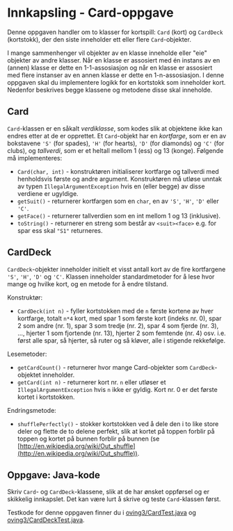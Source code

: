 # Innkapsling - Card-oppgave

Denne oppgaven handler om to klasser for kortspill: `Card` (kort) og `CardDeck` (kortstokk), der den siste inneholder ett eller flere `Card`-objekter.

I mange sammenhenger vil objekter av en klasse inneholde eller "eie" objekter av andre klasser. Når en klasse er assosiert med én instans av en (annen) klasse er dette en 1-1-assosiasjon og når en klasse er assosiert med flere instanser av en annen klasse er dette en 1-n-assosiasjon. I denne oppgaven skal du implementere logikk for en kortstokk som inneholder kort. Nedenfor beskrives begge klassene og metodene disse skal inneholde.

## Card

`Card`-klassen er en såkalt _verdiklasse_, som kodes slik at objektene ikke kan endres etter at de er opprettet. Et `Card`-objekt har en _kortfarge_, som er en av bokstavene `'S'` (for spades), `'H'` (for hearts), `'D'` (for diamonds) og `'C'` (for clubs), og _tallverdi_, som er et heltall mellom 1 (ess) og 13 (konge). Følgende må implementeres:

- `Card(char, int)` - konstruktøren initialiserer kortfarge og tallverdi med henholdsvis første og andre argument. Konstruktøren må utløse unntak av typen `IllegalArgumentException` hvis en (eller begge) av disse verdiene er ugyldige.
- `getSuit()` - returnerer kortfargen som en `char`, en av `'S'`, `'H'`, `'D'` eller `'C'`.
- `getFace()` - returnerer tallverdien som en int mellom 1 og 13 (inklusive).
- `toString()` - returnerer en streng som består av `<suit><face>` e.g. for spar ess skal `"S1"` returneres.

## CardDeck

`CardDeck`-objekter inneholder initielt et visst antall kort av de fire kortfargene `'S'`, `'H'`, `'D'` og `'C'`. Klassen inneholder standardmetoder for å lese hvor mange og hvilke kort, og en metode for å endre tilstand.

Konstruktør:

- `CardDeck(int n)` - fyller kortstokken med de `n` første kortene av hver kortfarge, totalt `n*4` kort, med spar 1 som første kort (indeks nr. 0), spar 2 som andre (nr. 1), spar 3 som tredje (nr. 2), spar 4 som fjerde (nr. 3), ..., hjerter 1 som fjortende (nr. 13), hjerter 2 som femtende (nr. 4) osv. i.e. først alle spar, så hjerter, så ruter og så kløver, alle i stigende rekkefølge.

Lesemetoder:

- `getCardCount()` - returnerer hvor mange Card-objekter som `CardDeck`-objektet inneholder.
- `getCard(int n)` - returnerer kort nr. `n` eller utløser et `IllegalArgumentException` hvis `n` ikke er gyldig. Kort nr. 0 er det første kortet i kortstokken.

Endringsmetode:

- `shufflePerfectly()` - stokker kortstokken ved å dele den i to like store deler og flette de to delene perfekt, slik at kortet på toppen forblir på toppen og kortet på bunnen forblir på bunnen (se [http://en.wikipedia.org/wiki/Out_shuffle](http://en.wikipedia.org/wiki/Out_shuffle)).

## Oppgave: Java-kode

Skriv `Card`- og `CardDeck`-klassene, slik at de har ønsket oppførsel og er skikkelig innkapslet. Det kan være lurt å skrive og teste `Card`-klassen først.

Testkode for denne oppgaven finner du i [oving3/CardTest.java](../../src/test/java/oving3/CardTest.java) og [oving3/CardDeckTest.java](../../src/test/java/oving3/CardDeckTest.java).
